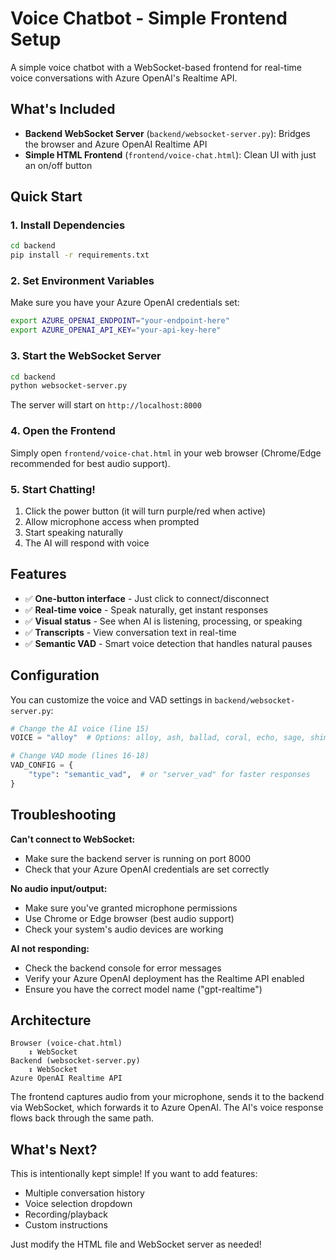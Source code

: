 # Voice Chatbot - Simple Frontend Setup

A simple voice chatbot with a WebSocket-based frontend for real-time voice conversations with Azure OpenAI's Realtime API.

## What's Included

- **Backend WebSocket Server** (`backend/websocket-server.py`): Bridges the browser and Azure OpenAI Realtime API
- **Simple HTML Frontend** (`frontend/voice-chat.html`): Clean UI with just an on/off button

## Quick Start

### 1. Install Dependencies

```bash
cd backend
pip install -r requirements.txt
```

### 2. Set Environment Variables

Make sure you have your Azure OpenAI credentials set:

```bash
export AZURE_OPENAI_ENDPOINT="your-endpoint-here"
export AZURE_OPENAI_API_KEY="your-api-key-here"
```

### 3. Start the WebSocket Server

```bash
cd backend
python websocket-server.py
```

The server will start on `http://localhost:8000`

### 4. Open the Frontend

Simply open `frontend/voice-chat.html` in your web browser (Chrome/Edge recommended for best audio support).

### 5. Start Chatting!

1. Click the power button (it will turn purple/red when active)
2. Allow microphone access when prompted
3. Start speaking naturally
4. The AI will respond with voice

## Features

- ✅ **One-button interface** - Just click to connect/disconnect
- ✅ **Real-time voice** - Speak naturally, get instant responses
- ✅ **Visual status** - See when AI is listening, processing, or speaking
- ✅ **Transcripts** - View conversation text in real-time
- ✅ **Semantic VAD** - Smart voice detection that handles natural pauses

## Configuration

You can customize the voice and VAD settings in `backend/websocket-server.py`:

```python
# Change the AI voice (line 15)
VOICE = "alloy"  # Options: alloy, ash, ballad, coral, echo, sage, shimmer, verse

# Change VAD mode (lines 16-18)
VAD_CONFIG = {
    "type": "semantic_vad",  # or "server_vad" for faster responses
}
```

## Troubleshooting

**Can't connect to WebSocket:**
- Make sure the backend server is running on port 8000
- Check that your Azure OpenAI credentials are set correctly

**No audio input/output:**
- Make sure you've granted microphone permissions
- Use Chrome or Edge browser (best audio support)
- Check your system's audio devices are working

**AI not responding:**
- Check the backend console for error messages
- Verify your Azure OpenAI deployment has the Realtime API enabled
- Ensure you have the correct model name ("gpt-realtime")

## Architecture

```
Browser (voice-chat.html)
    ↕ WebSocket
Backend (websocket-server.py)
    ↕ WebSocket
Azure OpenAI Realtime API
```

The frontend captures audio from your microphone, sends it to the backend via WebSocket, which forwards it to Azure OpenAI. The AI's voice response flows back through the same path.

## What's Next?

This is intentionally kept simple! If you want to add features:
- Multiple conversation history
- Voice selection dropdown
- Recording/playback
- Custom instructions

Just modify the HTML file and WebSocket server as needed!
